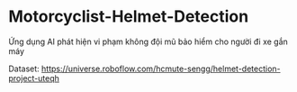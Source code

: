 # Motorcyclist-Helmet-Detection
Ứng dụng AI phát hiện vi phạm không đội mũ bảo hiểm cho người đi xe gắn máy

Dataset: https://universe.roboflow.com/hcmute-sengg/helmet-detection-project-uteqh
